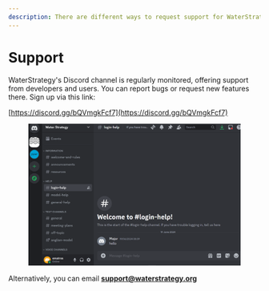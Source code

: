 ```yaml
---
description: There are different ways to request support for WaterStrategy.
---
```


# Support

WaterStrategy's Discord channel is regularly monitored, offering support from developers and users. You can report bugs or request new features there. Sign up via this link:

[https://discord.gg/bQVmgkFcf7](https://discord.gg/bQVmgkFcf7)

<figure><img src=".gitbook/assets/image (59).png" alt=""><figcaption></figcaption></figure>

Alternatively, you can email **support@waterstrategy.org**
